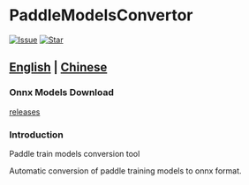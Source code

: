 # PaddleModelsConvertor

[![Issue](https://img.shields.io/github/issues/RapidOCR/PaddleModelsConvertor.svg)](https://github.com/RapidOCR/PaddleModelsConvertor/issues)
[![Star](https://img.shields.io/github/stars/RapidOCR/PaddleModelsConvertor.svg)](https://github.com/RapidOCR/PaddleModelsConvertor)

## [English](./README.en.md) | [Chinese](./README.md)

### Onnx Models Download

[releases](https://github.com/RapidOCR/PaddleModelsConvertor/releases)

### Introduction

Paddle train models conversion tool

Automatic conversion of paddle training models to onnx format.

